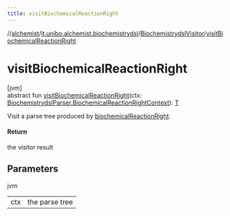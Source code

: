 ```yaml
---
title: visitBiochemicalReactionRight
---
```

//[alchemist](../../../index.html)/[it.unibo.alchemist.biochemistrydsl](../index.html)/[BiochemistrydslVisitor](index.html)/[visitBiochemicalReactionRight](visit-biochemical-reaction-right.html)



# visitBiochemicalReactionRight



[jvm]\
abstract fun [visitBiochemicalReactionRight](visit-biochemical-reaction-right.html)(ctx: [BiochemistrydslParser.BiochemicalReactionRightContext](../-biochemistrydsl-parser/-biochemical-reaction-right-context/index.html)): [T](../../it.unibo.alchemist.model.implementations.reactions/-chemical-reaction/index.html)



Visit a parse tree produced by [biochemicalReactionRight](../-biochemistrydsl-parser/biochemical-reaction-right.html).



#### Return



the visitor result



## Parameters


jvm

| | |
|---|---|
| ctx | the parse tree |




